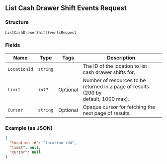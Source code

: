 ## List Cash Drawer Shift Events Request

### Structure

`ListCashDrawerShiftEventsRequest`

### Fields

| Name | Type | Tags | Description |
|  --- | --- | --- | --- |
| `LocationId` | `string` |  | The ID of the location to list cash drawer shifts for. |
| `Limit` | `int?` | Optional | Number of resources to be returned in a page of results (200 by<br>default, 1000 max). |
| `Cursor` | `string` | Optional | Opaque cursor for fetching the next page of results. |

### Example (as JSON)

```json
{
  "location_id": "location_id4",
  "limit": null,
  "cursor": null
}
```

